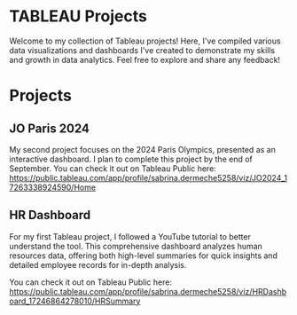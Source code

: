 
# TABLEAU Projects
Welcome to my collection of Tableau projects! Here, I've compiled various data visualizations and dashboards I've created to demonstrate my skills and growth in data analytics. Feel free to explore and share any feedback!

# Projects

## JO Paris 2024
My second project focuses on the 2024 Paris Olympics, presented as an interactive dashboard. I plan to complete this project by the end of September.
You can check it out on Tableau Public here: https://public.tableau.com/app/profile/sabrina.dermeche5258/viz/JO2024_17263338924590/Home

## HR Dashboard
For my first Tableau project, I followed a YouTube tutorial to better understand the tool. This comprehensive dashboard analyzes human resources data, offering both high-level summaries for quick insights and detailed employee records for in-depth analysis.

You can check it out on Tableau Public here: https://public.tableau.com/app/profile/sabrina.dermeche5258/viz/HRDashboard_17246864278010/HRSummary
